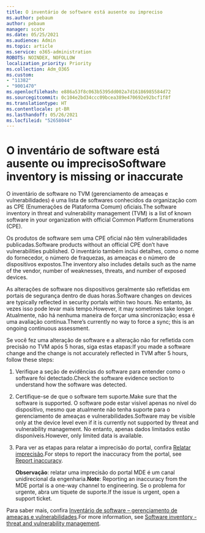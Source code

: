 ```yaml
---
title: O inventário de software está ausente ou impreciso
ms.author: pebaum
author: pebaum
manager: scotv
ms.date: 05/25/2021
ms.audience: Admin
ms.topic: article
ms.service: o365-administration
ROBOTS: NOINDEX, NOFOLLOW
localization_priority: Priority
ms.collection: Adm_O365
ms.custom:
- "11382"
- "9001470"
ms.openlocfilehash: e886a53f8c063b5395dd002a7d16186985584d72
ms.sourcegitcommit: 0c104e2bd34ccc09bcea389e470692e92bcf1f8f
ms.translationtype: HT
ms.contentlocale: pt-BR
ms.lasthandoff: 05/26/2021
ms.locfileid: "52658044"
---
```

# <a name="software-inventory-is-missing-or-inaccurate"></a><span data-ttu-id="bf200-102">O inventário de software está ausente ou impreciso</span><span class="sxs-lookup"><span data-stu-id="bf200-102">Software inventory is missing or inaccurate</span></span>

<span data-ttu-id="bf200-103">O inventário de software no TVM (gerenciamento de ameaças e vulnerabilidades) é uma lista de softwares conhecidos da organização com as CPE (Enumerações de Plataforma Comum) oficiais.</span><span class="sxs-lookup"><span data-stu-id="bf200-103">The software inventory in threat and vulnerability management (TVM) is a list of known software in your organization with official Common Platform Enumerations (CPE).</span></span>

<span data-ttu-id="bf200-104">Os produtos de software sem uma CPE oficial não têm vulnerabilidades publicadas.</span><span class="sxs-lookup"><span data-stu-id="bf200-104">Software products without an official CPE don’t have vulnerabilities published.</span></span> <span data-ttu-id="bf200-105">O inventário também inclui detalhes, como o nome do fornecedor, o número de fraquezas, as ameaças e o número de dispositivos expostos.</span><span class="sxs-lookup"><span data-stu-id="bf200-105">The inventory also includes details such as the name of the vendor, number of weaknesses, threats, and number of exposed devices.</span></span>

<span data-ttu-id="bf200-106">As alterações de software nos dispositivos geralmente são refletidas em portais de segurança dentro de duas horas.</span><span class="sxs-lookup"><span data-stu-id="bf200-106">Software changes on devices are typically reflected in security portals within two hours.</span></span> <span data-ttu-id="bf200-107">No entanto, às vezes isso pode levar mais tempo.</span><span class="sxs-lookup"><span data-stu-id="bf200-107">However, it may sometimes take longer.</span></span> <span data-ttu-id="bf200-108">Atualmente, não há nenhuma maneira de forçar uma sincronização; essa é uma avaliação contínua.</span><span class="sxs-lookup"><span data-stu-id="bf200-108">There’s currently no way to force a sync; this is an ongoing continuous assessment.</span></span>

<span data-ttu-id="bf200-109">Se você fez uma alteração de software e a alteração não for refletida com precisão no TVM após 5 horas, siga estas etapas:</span><span class="sxs-lookup"><span data-stu-id="bf200-109">If you made a software change and the change is not accurately reflected in TVM after 5 hours, follow these steps:</span></span>

1. <span data-ttu-id="bf200-110">Verifique a seção de evidências do software para entender como o software foi detectado.</span><span class="sxs-lookup"><span data-stu-id="bf200-110">Check the software evidence section to understand how the software was detected.</span></span>
1. <span data-ttu-id="bf200-111">Certifique-se de que o software tem suporte.</span><span class="sxs-lookup"><span data-stu-id="bf200-111">Make sure that the software is supported.</span></span> <span data-ttu-id="bf200-112">O software pode estar visível apenas no nível do dispositivo, mesmo que atualmente não tenha suporte para o gerenciamento de ameaças e vulnerabilidades.</span><span class="sxs-lookup"><span data-stu-id="bf200-112">Software may be visible only at the device level even if it is currently not supported by threat and vulnerability management.</span></span> <span data-ttu-id="bf200-113">No entanto, apenas dados limitados estão disponíveis.</span><span class="sxs-lookup"><span data-stu-id="bf200-113">However, only limited data is available.</span></span>
1. <span data-ttu-id="bf200-114">Para ver as etapas para relatar a imprecisão do portal, confira [Relatar imprecisão](/microsoft-365/security/defender-endpoint/tvm-software-inventory?view=o365-worldwide#report-inaccuracy).</span><span class="sxs-lookup"><span data-stu-id="bf200-114">For steps to report the inaccuracy from the portal, see [Report inaccuracy](/microsoft-365/security/defender-endpoint/tvm-software-inventory?view=o365-worldwide#report-inaccuracy).</span></span>
   
    <span data-ttu-id="bf200-115">**Observação**: relatar uma imprecisão do portal MDE é um canal unidirecional da engenharia.</span><span class="sxs-lookup"><span data-stu-id="bf200-115">**Note**: Reporting an inaccuracy from the MDE portal is a one-way channel to engineering.</span></span> <span data-ttu-id="bf200-116">Se o problema for urgente, abra um tíquete de suporte.</span><span class="sxs-lookup"><span data-stu-id="bf200-116">If the issue is urgent, open a support ticket.</span></span>

<span data-ttu-id="bf200-117">Para saber mais, confira [Inventário de software – gerenciamento de ameaças e vulnerabilidades](/microsoft-365/security/defender-endpoint/tvm-software-inventory).</span><span class="sxs-lookup"><span data-stu-id="bf200-117">For more information, see [Software inventory - threat and vulnerability management](/microsoft-365/security/defender-endpoint/tvm-software-inventory).</span></span>